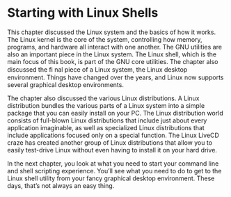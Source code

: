 # Starting with Linux Shells
This chapter discussed the Linux system and the basics of how it works. The Linux kernel is the core of the system, controlling how memory, programs, and hardware all interact with one another. The GNU utilities are also an important piece in the Linux system. The Linux shell, which is the main focus of this book, is part of the GNU core utilities. The chapter also discussed the ﬁ nal piece of a Linux system, the Linux desktop environment. Things have changed over the years, and Linux now supports several graphical desktop environments.

The chapter also discussed the various Linux distributions. A Linux distribution bundles the various parts of a Linux system into a simple package that you can easily install on your PC. The Linux distribution world consists of full-blown Linux distributions that include just about every application imaginable, as well as specialized Linux distributions that include applications focused only on a special function. The Linux LiveCD craze has created another group of Linux distributions that allow you to easily test-drive Linux without even having to install it on your hard drive.

In the next chapter, you look at what you need to start your command line and shell scripting experience. You’ll see what you need to do to get to the Linux shell utility from your fancy graphical desktop environment. These days, that’s not always an easy thing.
